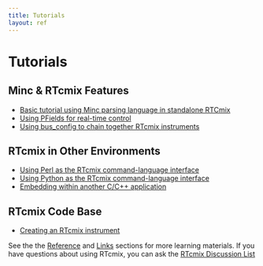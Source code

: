 ```yaml
---
title: Tutorials
layout: ref
---
```


# Tutorials

## Minc & RTcmix Features

  - [Basic tutorial using Minc parsing language in standalone
    RTCmix](standalone.html)
  - [Using PFields for real-time control](pfields.html)
  - [Using bus\_config to chain together RTcmix
    instruments](bus_config.html)

## RTcmix in Other Environments

  - [Using Perl as the RTcmix command-language interface](perl.html)
  - [Using Python as the RTcmix command-language interface](python.html)
  - [Embedding within another C/C++ application](embed.html)

## RTcmix Code Base

  - [Creating an RTcmix instrument](instrumentdesign.html)

  
See the the [Reference](../reference/index.html) and
[Links](../links/index.html) sections for more learning materials. If
you have questions about using RTcmix, you can ask the [RTcmix
Discussion
List](https://listserv.cuit.columbia.edu/scripts/wa.exe?SUBED1=rtcmix-discuss&A=1)
